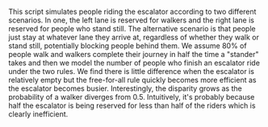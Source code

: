 This script simulates people riding the escalator according to two different scenarios. In one, the left lane is reserved for walkers and the right lane is 
reserved for people who stand still. The alternative scenario is that people just stay at whatever lane they arrive at, regardless of whether they walk or
stand still, potentially blocking people behind them. We assume 80% of people walk and walkers complete their journey in half the time a "stander" takes and 
then we model the number of people who finish an escalator ride under the two rules. We find there is little difference when the escalator is relatively empty
but the free-for-all rule quickly becomes more efficient as the escalator becomes busier. Interestingly, the disparity grows as the probability of a walker
diverges from 0.5. Intuitively, it's probably because half the escalator is being reserved for less than half of the riders which is clearly inefficient.
